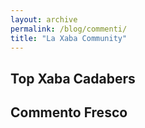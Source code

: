 ```yaml
---
layout: archive
permalink: /blog/commenti/
title: "La Xaba Community"
---
```

<div id="topcommenters" class="dsq-widget-title">
<h2 class="dsq-widget-title">Top Xaba Cadabers</h2>
<script type="text/javascript" src="http://xabacadabra.disqus.com/top_commenters_widget.js?num_items=5&hide_mods=1&hide_avatars=0&avatar_size=128"></script></div>

<div id="recentcomments" class="dsq-widget">
<h2 class="dsq-widget-title">Commento Fresco</h2>
<script type="text/javascript" src="http://xabacadabra.disqus.com/recent_comments_widget.js?num_items=1&hide_avatars=0&avatar_size=100&excerpt_length=100"></script></div>
